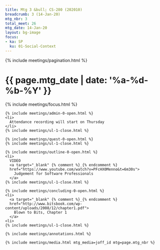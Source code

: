 ```yaml
---
title: Mtg 3 &bull; CS-280 (202010)
breadcrumb: 3 (14-Jan-20)
mtg_nbr: 3
total_meet: 26
mtg_date: 14-Jan-20
layout: bg-image
focus:
- ka: SP  
  ku: 01-Social-Context
---
```


{% include meetings/pagination.html %}
<div class="card">
  <h1 class="text-center card-header lightcthru">
    {{ page.mtg_date | date: '%a-%d-%b-%Y' }}
  </h1>
  <div class="card-body">
    {% include meetings/focus.html %}

    {% include meetings/admin-0-open.html %}
    <li>
      Attendance recording will start on Thursday
    </li>
    {% include meetings/ul-1-close.html %}

    {% include meetings/quest-0-open.html %}
    {% include meetings/ul-1-close.html %}

    {% include meetings/outline-0-open.html %}
    <li>
      VIDEO
      <a target="_blank" {% comment %}_{% endcomment %}
      href="https://www.youtube.com/watch?v=PFcHX0Menno&t=6m30s">
        Judgement for Software Professionals
      </a>
    {% include meetings/ul-1-close.html %}

    {% include meetings/concluding-0-open.html %}
    <li>
      <a target="_blank" {% comment %}_{% endcomment %}
      href="http://www.bitsbook.com/wp-content/uploads/2008/12/chapter1.pdf">
        Blown to Bits, Chapter 1
      </a>
    <li>
    {% include meetings/ul-1-close.html %}

    {% include meetings/annotations.html %}

    {% include meetings/media.html mtg_media=joff_id mtg=page.mtg_nbr %}
  </div>
</div>
